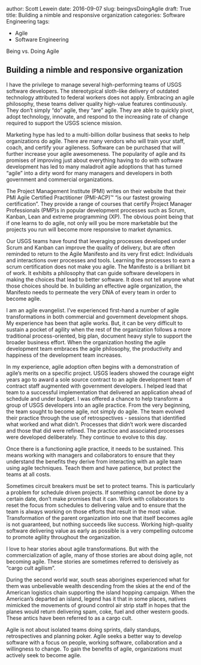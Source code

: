 
author: Scott Lewein
date: 2016-09-07
slug: beingvsDoingAgile
draft: True
title: Building a nimble and responsive organization
categories: Software Engineering
tags:
- Agile
- Software Engineering

Being vs. Doing Agile

Building a nimble and responsive organization
-----------------------------------------------------

I have the privilege to manage several high-performing teams of USGS software developers. The stereotypical sloth-like delivery of outdated technology attributed to federal workers does not apply. Embracing an agile philosophy, these teams deliver quality high-value features continuously. They don’t simply “do” agile, they “are” agile.  They are able to quickly pivot, adopt technology, innovate, and respond to the increasing rate of change required to support the USGS science mission.

Marketing hype has led to a multi-billion dollar business that seeks to help organizations do agile. There are many vendors who will train your staff, coach, and certify your agileness. Software can be purchased that will further increase your agile awesomeness. The popularity of agile and its promises of improving just about everything having to do with software development has led to many maladroit agile adoptions that has turned “agile” into a dirty word for many managers and developers in both government and commercial organizations.

The Project Management Institute (PMI) writes on their website that their PMI Agile Certified Practitioner (PMI-ACP)™ “is our fastest growing certification”. They provide a range of courses that certify Project Manager Professionals (PMP)s in popular development processes such as Scrum, Kanban, Lean and extreme programming (XP). The obvious point being that if one learns to do agile, not only will you be more marketable but the projects you run will become more responsive to market dynamics.

Our USGS teams have found that leveraging processes developed under Scrum and Kanban can improve the quality of delivery, but are often reminded to return to the Agile Manifesto and its very first edict: Individuals and interactions over processes and tools. Learning the processes to earn a scrum certification does not make you agile. The Manifesto is a brilliant bit of work. It exhibits a philosophy that can guide software developers in making the choices that lead to better software. It does not tell anyone what those choices should be. In building an effective agile organization, the Manifesto needs to permeate the very DNA of every team in order to become agile.

I am an agile evangelist. I’ve experienced first-hand a number of agile transformations in both commercial and government development shops. My experience has been that agile works. But, it can be very difficult to sustain a pocket of agility when the rest of the organization follows a more traditional process-oriented, big plan, document heavy style to support the broader business effort. When the organization hosting the agile development team embraces the agile philosophy, the productivity and happiness of the development team increases. 

In my experience, agile adoption often begins with a demonstration of agile’s merits on a specific project. USGS leaders showed the courage eight years ago to award a sole source contract to an agile development team of contract staff augmented with government developers. I helped lead that team to a successful implementation that delivered an application ahead of schedule and under budget. I was offered a chance to help transform a group of USGS developers into an agile practice. From the very beginning, the team sought to become agile, not simply do agile. The team evolved their practice through the use of retrospectives -  sessions that identified what worked and what didn’t. Processes that didn’t work were discarded and those that did were refined. The practice and associated processes were developed deliberately. They continue to evolve to this day.

Once there is a functioning agile practice, it needs to be sustained. This means working with managers and collaborators to ensure that they understand the benefits they derive from interacting with an agile team using agile techniques. Teach them and have patience, but protect the teams at all costs. 

Sometimes circuit breakers must be set to protect teams. This is particularly a problem for schedule driven projects. If something cannot be done by a certain date, don’t make promises that it can. Work with collaborators to reset the focus from schedules to delivering value and to ensure that the team is always working on those efforts that result in the most value. Transformation of the parent organization into one that itself becomes agile is not guaranteed, but nothing succeeds like success. Working high-quality software delivering value as early as possible is a very compelling outcome to promote agility throughout the organization. 

I love to hear stories about agile transformations. But with the commercialization of agile, many of those stories are about doing agile, not becoming agile. These stories are sometimes referred to derisively as “cargo cult agilism”. 

During the second world war, south seas aborigines experienced what for them was unbelievable wealth descending from the skies at the end of the American logistics chain supporting the island hopping campaign. When the American’s departed an island, legend has it that in some places, natives mimicked the movements of ground control air strip staff in hopes that the planes would return delivering spam, coke, fuel and other western goods. These antics have been referred to as a cargo cult.

Agile is not about isolated teams doing sprints, daily standups, retrospectives and planning poker. Agile seeks a better way to develop software with a focus on people, working software, collaboration and a willingness to change. To gain the benefits of agile, organizations must actively seek to become agile.